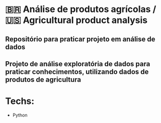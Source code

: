 #  🇧🇷 Análise de produtos agrícolas /  🇺🇸 Agricultural product analysis
## Repositório para praticar projeto em análise de dados
## Projeto de análise exploratória de dados para praticar conhecimentos, utilizando dados de produtos de agricultura 
# Techs:
 - Python
